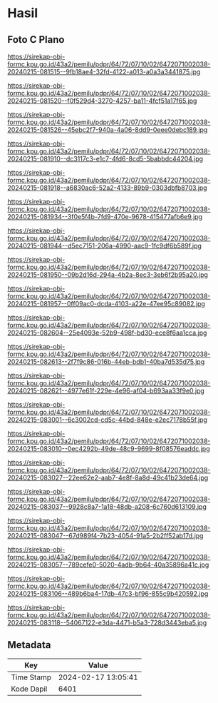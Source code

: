 # Hasil

## Foto C Plano

https://sirekap-obj-formc.kpu.go.id/43a2/pemilu/pdpr/64/72/07/10/02/6472071002038-20240215-081515--9fb18ae4-32fd-4122-a013-a0a3a3441875.jpg

https://sirekap-obj-formc.kpu.go.id/43a2/pemilu/pdpr/64/72/07/10/02/6472071002038-20240215-081520--f0f529d4-3270-4257-ba11-4fcf51a17f65.jpg

https://sirekap-obj-formc.kpu.go.id/43a2/pemilu/pdpr/64/72/07/10/02/6472071002038-20240215-081526--45ebc2f7-940a-4a06-8dd9-0eee0debc189.jpg

https://sirekap-obj-formc.kpu.go.id/43a2/pemilu/pdpr/64/72/07/10/02/6472071002038-20240215-081910--dc3117c3-e1c7-4fd6-8cd5-5babbdc44204.jpg

https://sirekap-obj-formc.kpu.go.id/43a2/pemilu/pdpr/64/72/07/10/02/6472071002038-20240215-081918--a6830ac6-52a2-4133-89b9-0303dbfb8703.jpg

https://sirekap-obj-formc.kpu.go.id/43a2/pemilu/pdpr/64/72/07/10/02/6472071002038-20240215-081934--3f0e5f4b-7fd9-470e-9678-415477afb6e9.jpg

https://sirekap-obj-formc.kpu.go.id/43a2/pemilu/pdpr/64/72/07/10/02/6472071002038-20240215-081944--d5ec7151-206a-4990-aac9-1fc9df6b589f.jpg

https://sirekap-obj-formc.kpu.go.id/43a2/pemilu/pdpr/64/72/07/10/02/6472071002038-20240215-081950--09b2d16d-294a-4b2a-8ec3-3eb6f2b95a20.jpg

https://sirekap-obj-formc.kpu.go.id/43a2/pemilu/pdpr/64/72/07/10/02/6472071002038-20240215-081957--0ff09ac0-dcda-4103-a22e-47ee95c89082.jpg

https://sirekap-obj-formc.kpu.go.id/43a2/pemilu/pdpr/64/72/07/10/02/6472071002038-20240215-082604--25e4093e-52b9-498f-bd30-ece8f6aa1cca.jpg

https://sirekap-obj-formc.kpu.go.id/43a2/pemilu/pdpr/64/72/07/10/02/6472071002038-20240215-082613--2f7f9c86-016b-44eb-bdb1-40ba7d535d75.jpg

https://sirekap-obj-formc.kpu.go.id/43a2/pemilu/pdpr/64/72/07/10/02/6472071002038-20240215-082621--4977e61f-229e-4e96-af04-b693aa33f9e0.jpg

https://sirekap-obj-formc.kpu.go.id/43a2/pemilu/pdpr/64/72/07/10/02/6472071002038-20240215-083001--6c3002cd-cd5c-44bd-848e-e2ec7178b55f.jpg

https://sirekap-obj-formc.kpu.go.id/43a2/pemilu/pdpr/64/72/07/10/02/6472071002038-20240215-083010--0ec4292b-49de-48c9-9699-8f08576eaddc.jpg

https://sirekap-obj-formc.kpu.go.id/43a2/pemilu/pdpr/64/72/07/10/02/6472071002038-20240215-083027--22ee62e2-aab7-4e8f-8a8d-49c41b23de64.jpg

https://sirekap-obj-formc.kpu.go.id/43a2/pemilu/pdpr/64/72/07/10/02/6472071002038-20240215-083037--9928c8a7-1a18-48db-a208-6c760d613109.jpg

https://sirekap-obj-formc.kpu.go.id/43a2/pemilu/pdpr/64/72/07/10/02/6472071002038-20240215-083047--67d989f4-7b23-4054-91a5-2b2ff52ab17d.jpg

https://sirekap-obj-formc.kpu.go.id/43a2/pemilu/pdpr/64/72/07/10/02/6472071002038-20240215-083057--789cefe0-5020-4adb-9b64-40a35896a41c.jpg

https://sirekap-obj-formc.kpu.go.id/43a2/pemilu/pdpr/64/72/07/10/02/6472071002038-20240215-083106--489b6ba4-17db-47c3-bf96-855c9b420592.jpg

https://sirekap-obj-formc.kpu.go.id/43a2/pemilu/pdpr/64/72/07/10/02/6472071002038-20240215-083118--54067122-e3da-4471-b5a3-728d3443eba5.jpg


## Metadata

| Key        | Value               |
| ---------- | ------------------- |
| Time Stamp | 2024-02-17 13:05:41 |
| Kode Dapil | 6401                |



